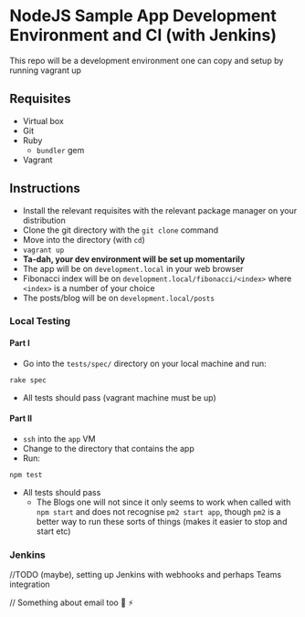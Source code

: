# NodeJS Sample App Development Environment and CI (with Jenkins)

This repo will be a development environment one can copy and setup by running vagrant up

## Requisites
* Virtual box
* Git
* Ruby
	* `bundler` gem
* Vagrant


## Instructions

* Install the relevant requisites with the relevant package manager on your distribution
* Clone the git directory with the `git clone` command
* Move into the directory (with `cd`)
* `vagrant up`
* **Ta-dah, your dev environment will be set up momentarily**
* The app will be on `development.local` in your web browser
* Fibonacci index will be on `development.local/fibonacci/<index>` where `<index>` is a number of your choice
* The posts/blog will be on `development.local/posts`

### Local Testing

#### Part I
* Go into the `tests/spec/` directory on your local machine and run:
```sh
rake spec
```
* All tests should pass (vagrant machine must be up)

#### Part II
* `ssh` into the `app` VM
* Change to the directory that contains the app
* Run:
```sh
npm test
```
* All tests should pass
	* The Blogs one will not since it only seems to work when called with `npm start` and does not recognise `pm2 start app`, though `pm2` is a better way to run these sorts of things (makes it easier to stop and start etc)


### Jenkins

//TODO (maybe), setting up Jenkins with webhooks and perhaps Teams integration

// Something about email too
:chicken:
:zap:
